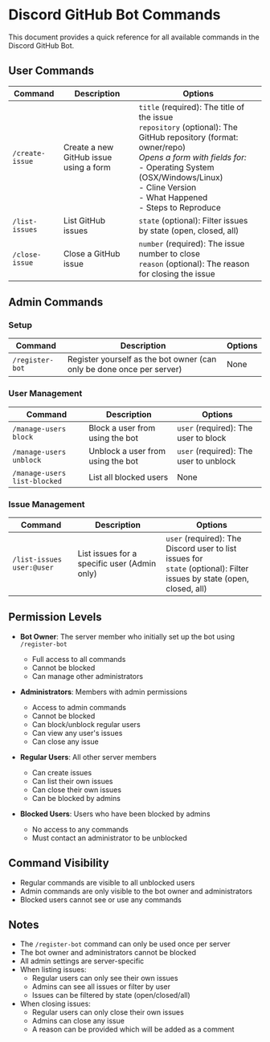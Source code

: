 # Discord GitHub Bot Commands

This document provides a quick reference for all available commands in the Discord GitHub Bot.

## User Commands

| Command | Description | Options |
|---------|-------------|---------|
| `/create-issue` | Create a new GitHub issue using a form | `title` (required): The title of the issue<br>`repository` (optional): The GitHub repository (format: owner/repo)<br>*Opens a form with fields for:*<br>- Operating System (OSX/Windows/Linux)<br>- Cline Version<br>- What Happened<br>- Steps to Reproduce |
| `/list-issues` | List GitHub issues | `state` (optional): Filter issues by state (open, closed, all) |
| `/close-issue` | Close a GitHub issue | `number` (required): The issue number to close<br>`reason` (optional): The reason for closing the issue |

## Admin Commands

### Setup

| Command | Description | Options |
|---------|-------------|---------|
| `/register-bot` | Register yourself as the bot owner (can only be done once per server) | None |

### User Management

| Command | Description | Options |
|---------|-------------|---------|
| `/manage-users block` | Block a user from using the bot | `user` (required): The user to block |
| `/manage-users unblock` | Unblock a user from using the bot | `user` (required): The user to unblock |
| `/manage-users list-blocked` | List all blocked users | None |

### Issue Management

| Command | Description | Options |
|---------|-------------|---------|
| `/list-issues user:@user` | List issues for a specific user (Admin only) | `user` (required): The Discord user to list issues for<br>`state` (optional): Filter issues by state (open, closed, all) |

## Permission Levels

- **Bot Owner**: The server member who initially set up the bot using `/register-bot`
  - Full access to all commands
  - Cannot be blocked
  - Can manage other administrators

- **Administrators**: Members with admin permissions
  - Access to admin commands
  - Cannot be blocked
  - Can block/unblock regular users
  - Can view any user's issues
  - Can close any issue

- **Regular Users**: All other server members
  - Can create issues
  - Can list their own issues
  - Can close their own issues
  - Can be blocked by admins

- **Blocked Users**: Users who have been blocked by admins
  - No access to any commands
  - Must contact an administrator to be unblocked

## Command Visibility

- Regular commands are visible to all unblocked users
- Admin commands are only visible to the bot owner and administrators
- Blocked users cannot see or use any commands

## Notes

- The `/register-bot` command can only be used once per server
- The bot owner and administrators cannot be blocked
- All admin settings are server-specific
- When listing issues:
  - Regular users can only see their own issues
  - Admins can see all issues or filter by user
  - Issues can be filtered by state (open/closed/all)
- When closing issues:
  - Regular users can only close their own issues
  - Admins can close any issue
  - A reason can be provided which will be added as a comment
